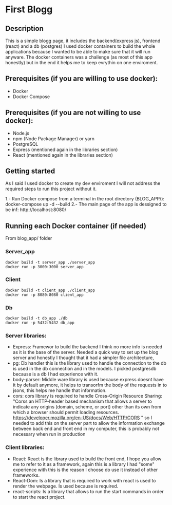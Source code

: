 # First Blogg
## Description
This is a simple blogg page, it includes the backend(express js), frontend (react) and a db (postgres)
I used docker containers to build the whole applications because I wanted to be able to make sure that it will run anyware.
The docker containers was a challenge (as most of this app honestly) but in the end it helps me to keep evrythin on one enviroment.
## Prerequisites (if you are willing to use docker):
* Docker
* Docker Compose
## Prerequisites (if you are not willing to use docker):
* Node.js
* npm (Node Package Manager) or yarn
* PostgreSQL
* Express (mentioned again in the libraries section)
* React (mentioned again in the libraries section)
## Getting started
As I said I used docker to create my dev enviroment I will not address the required steps to run this project without it.

1.- Run Docker compose from a terminal in the root directory (BLOG_APP/):
    docker-compose up -d --build
2.- The main page of the app is dessigned to be inf:
    http://localhost:8080/

## Running each Docker container (if needed)

From blog_app/ folder

### Server_app

    docker build -t server_app ./server_app
    docker run -p 3000:3000 server_app

### Client

    docker build -t client_app ./client_app
    docker run -p 8080:8080 client_app

### Db 

    docker build -t db_app ./db
    docker run -p 5432:5432 db_app

### Server libraries:

* Express:
    Framewor to build the backend I think no more info is needed as it is the base of the server. Needed a quick way to set up the blog server and honestly I thought that it had a simpler file architecture,
* pg:
    Db handler this is the library used to handle the connection to the db is used in the db connection and in the models. I picked postgresdb because is a db I had experience with it.
* body-parser:
    Middle ware library is used because express doesnt have it by default anymore, it helps to transorfm the body of the requests in to jsons, this helps me handle that information.
* cors:
    cors library is required to handle Cross-Origin Resource Sharing:
        "Corss an HTTP-header based mechanism that allows a server to indicate any origins (domain, scheme, or port) other than its own from which a browser should permit loading resources.
         https://developer.mozilla.org/en-US/docs/Web/HTTP/CORS   "
    so I needed to add this on the server part to allow the information exchange between back end and front end in my computer, this is probably not necessary when run in production


### Client libraries:

* React:
    React is the library used to build the front end, I hope you allow me to refer to it as a framework, again this is a library I had "some" experience with
    this is the reason I choose do use it instead of other frameworks.
* React-Dom:
    Is a library that is required to work with react is used to render the webpage. Is used because is required.
* react-scripts:
    Is a library that allows to run the start commands in order to start the react project.
